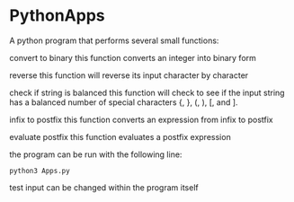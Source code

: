 # PythonApps
A python program that performs several small functions:

convert to binary
this function converts an integer into binary form

reverse
this function will reverse its input character by character 

check if string is balanced
this function will check to see if the input string has a balanced number of special characters {, }, (, ), [, and ].

infix to postfix
this function converts an expression from infix to postfix

evaluate postfix
this function evaluates a postfix expression

the program can be run with the following line:
```shell
python3 Apps.py
```

test input can be changed within the program itself
